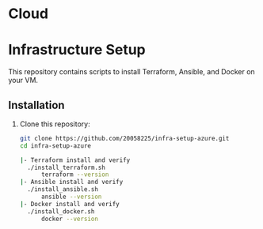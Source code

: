 # Cloud
# Infrastructure Setup

This repository contains scripts to install Terraform, Ansible, and Docker on your VM.

## Installation

1. Clone this repository:
   ```bash
   git clone https://github.com/20058225/infra-setup-azure.git
   cd infra-setup-azure

   |- Terraform install and verify 
     ./install_terraform.sh
         terraform --version
   |- Ansible install and verify 
     ./install_ansible.sh
         ansible --version
   |- Docker install and verify 
     ./install_docker.sh
         docker --version
 
   
